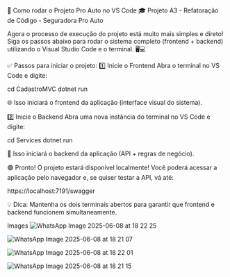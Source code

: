 🚀 Como rodar o Projeto Pro Auto no VS Code
🎓 Projeto A3 - Refatoração de Código - Seguradora Pro Auto

Agora o processo de execução do projeto está muito mais simples e direto! Siga os passos abaixo para rodar o sistema completo (frontend + backend) utilizando o Visual Studio Code e o terminal. 🖥️💻

✅ Passos para iniciar o projeto:
1️⃣ Inicie o Frontend
Abra o terminal no VS Code e digite:

cd CadastroMVC
dotnet run

🌐 Isso iniciará o frontend da aplicação (interface visual do sistema).

2️⃣ Inicie o Backend
Abra uma nova instância do terminal no VS Code e digite:

cd Services
dotnet run

🔌 Isso iniciará o backend da aplicação (API + regras de negócio).

🟢 Pronto!
O projeto estará disponível localmente!
Você poderá acessar a aplicação pelo navegador e, se quiser testar a API, vá até:

https://localhost:7191/swagger

💡 Dica: Mantenha os dois terminais abertos para garantir que frontend e backend funcionem simultaneamente.


Images
![WhatsApp Image 2025-06-08 at 18 22 25](https://github.com/user-attachments/assets/46a1ab86-fb22-4887-ae4d-a11d976fc8cf)

![WhatsApp Image 2025-06-08 at 18 21 07](https://github.com/user-attachments/assets/2395aa1a-cb4b-4d89-83dc-76de74d1dd1a)

![WhatsApp Image 2025-06-08 at 18 22 01](https://github.com/user-attachments/assets/9779802c-5a0f-49f6-add5-ea365e5a29be)

![WhatsApp Image 2025-06-08 at 18 21 15](https://github.com/user-attachments/assets/443c9171-6afe-498b-ab81-f2c6eac928f3)

